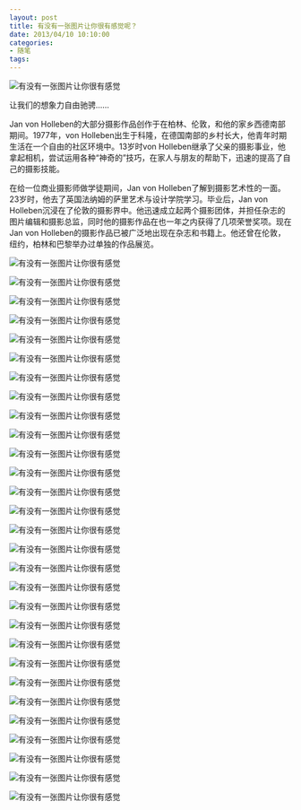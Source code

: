 ```yaml
---
layout: post
title: 有没有一张图片让你很有感觉呢？
date: 2013/04/10 10:10:00
categories: 
- 随笔
tags: 
---
```


![](http://file3.u148.net/2011/7/images/feeling2/a1711825dca1339d.jpg "有没有一张图片让你很有感觉")

让我们的想象力自由驰骋……

Jan von Holleben的大部分摄影作品创作于在柏林、伦敦，和他的家乡西德南部期间。1977年，von Holleben出生于科隆，在德国南部的乡村长大，他青年时期生活在一个自由的社区环境中。13岁时von Holleben继承了父亲的摄影事业，他拿起相机，尝试运用各种“神奇的”技巧，在家人与朋友的帮助下，迅速的提高了自己的摄影技能。

在给一位商业摄影师做学徒期间，Jan von Holleben了解到摄影艺术性的一面。23岁时，他去了英国法纳姆的萨里艺术与设计学院学习。毕业后，Jan von Holleben沉浸在了伦敦的摄影界中。他迅速成立起两个摄影团体，并担任杂志的图片编辑和摄影总监，同时他的摄影作品在也一年之内获得了几项荣誉奖项。现在Jan von Holleben的摄影作品已被广泛地出现在杂志和书籍上。他还曾在伦敦，纽约，柏林和巴黎举办过单独的作品展览。

![](http://file3.u148.net/2011/7/images/feeling2/153cfa8801cda3bf.jpg "有没有一张图片让你很有感觉")

![](http://file3.u148.net/2011/7/images/feeling2/fc980c083c828f12.jpg "有没有一张图片让你很有感觉")

![](http://file3.u148.net/2011/7/images/feeling2/4109da5d5b457380.jpg "有没有一张图片让你很有感觉")

![](http://file3.u148.net/2011/7/images/feeling2/5ab7f45afcf184e9.jpg "有没有一张图片让你很有感觉")

![](http://file3.u148.net/2011/7/images/feeling2/6c0c7984a93f44f0.jpg "有没有一张图片让你很有感觉")

![](http://file3.u148.net/2011/7/images/feeling2/95ad177f1c10d182.jpg "有没有一张图片让你很有感觉")

![](http://file3.u148.net/2011/7/images/feeling2/327dfcaf6e991401.jpg "有没有一张图片让你很有感觉")

![](http://file3.u148.net/2011/7/images/feeling2/c2098b5d652d3f0d.jpg "有没有一张图片让你很有感觉")

![](http://file3.u148.net/2011/7/images/feeling2/d5864f421c53145b.jpg "有没有一张图片让你很有感觉")

![](http://file3.u148.net/2011/7/images/feeling2/dad9092e14f11435.jpg "有没有一张图片让你很有感觉")

![](http://file3.u148.net/2011/7/images/feeling2/9fc862131d0b6bcf.jpg "有没有一张图片让你很有感觉")

![](http://file3.u148.net/2011/7/images/feeling2/6f3b1f831b5f29a9.jpg "有没有一张图片让你很有感觉")

![](http://file3.u148.net/2011/7/images/feeling2/1d2d98a653bc81bb.jpg "有没有一张图片让你很有感觉")

![](http://file3.u148.net/2011/7/images/feeling2/54e47341f17f4a35.jpg "有没有一张图片让你很有感觉")

![](http://file3.u148.net/2011/7/images/feeling2/0a979ad20a634e86.jpg "有没有一张图片让你很有感觉")

![](http://file3.u148.net/2011/7/images/feeling2/ca3689cc335a9bb1.jpg "有没有一张图片让你很有感觉")

![](http://file3.u148.net/2011/7/images/feeling2/b170c80ff64f5935.jpg "有没有一张图片让你很有感觉")

![](http://file3.u148.net/2011/7/images/feeling2/975b9e41b4c21cb6.jpg "有没有一张图片让你很有感觉")

![](http://file3.u148.net/2011/7/images/feeling2/e1855f19ebd6e5e9.jpg "有没有一张图片让你很有感觉")

![](http://file3.u148.net/2011/7/images/feeling2/09b4aac630abb233.jpg "有没有一张图片让你很有感觉")

![](http://file3.u148.net/2011/7/images/feeling2/9988e1885850dbbb.jpg "有没有一张图片让你很有感觉")

![](http://file3.u148.net/2011/7/images/feeling2/43b3ddcb92562243.jpg "有没有一张图片让你很有感觉")

![](http://file3.u148.net/2011/7/images/feeling2/ec32a652c1fd7986.jpg "有没有一张图片让你很有感觉")

![](http://file3.u148.net/2011/7/images/feeling2/2500217054198024.jpg "有没有一张图片让你很有感觉")

![](http://file3.u148.net/2011/7/images/feeling2/48cf61a4b1cc28c6.jpg "有没有一张图片让你很有感觉")

![](http://file3.u148.net/2011/7/images/feeling2/abefedd665c4ae0e.jpg "有没有一张图片让你很有感觉")

![](http://file3.u148.net/2011/7/images/feeling2/aefa9391ea86b8a3.jpg "有没有一张图片让你很有感觉")

![](http://file3.u148.net/2011/7/images/feeling2/aabb6f3846bfb27f.jpg "有没有一张图片让你很有感觉")

![](http://file3.u148.net/2011/7/images/feeling2/d5fef7b05466d6c9.jpg "有没有一张图片让你很有感觉")


